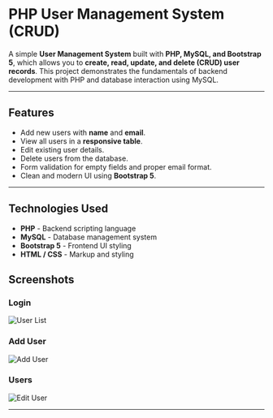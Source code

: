 # PHP User Management System (CRUD)

A simple **User Management System** built with **PHP, MySQL, and Bootstrap 5**, which allows you to **create, read, update, and delete (CRUD) user records**. This project demonstrates the fundamentals of backend development with PHP and database interaction using MySQL.

---

## Features

- Add new users with **name** and **email**.
- View all users in a **responsive table**.
- Edit existing user details.
- Delete users from the database.
- Form validation for empty fields and proper email format.
- Clean and modern UI using **Bootstrap 5**.

---

## Technologies Used

- **PHP** - Backend scripting language  
- **MySQL** - Database management system  
- **Bootstrap 5** - Frontend UI styling  
- **HTML / CSS** - Markup and styling


## Screenshots

### Login
![User List]([https://image2url.com/images/1757078465608-1e9e8fcb-f00d-4c0b-8613-13d1384bd2ca.png](https://i.postimg.cc/zGPDY0sh/Screenshot-2025-09-06-155633.png))

### Add User
![Add User]([https://image2url.com/images/1757078534158-2686a6e1-bde0-42ec-a7ec-c9d04b86e0a7.png](https://i.postimg.cc/28kCqsmv/Screenshot-2025-09-06-155650.png))

### Users
![Edit User]([https://parallel-peach-lmj2mg4aso.edgeone.app/Screenshot%202025-09-05%20184448.png](https://i.postimg.cc/SNgkcgNP/Screenshot-2025-09-06-155727.png))


---
